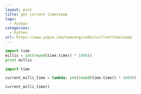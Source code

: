```yaml
---
layout: post
title: get current timestamp
tags:
  - Python
categories:
  - Python
url: https://www.yuque.com/samzong/code/curllenttimestamp
---
```


```python
import time
millis = int(round(time.time() * 1000))
print millis
```

```python
import time

current_milli_time = lambda: int(round(time.time() * 1000))

current_milli_time()
```
